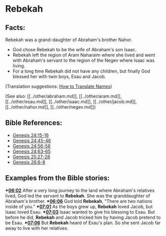 # Rebekah #

## Facts: ##

Rebekah was a grand-daughter of Abraham's brother Nahor.

 * God chose Rebekah to be the wife of Abraham's son Isaac. 
 * Rebekah left the region of Aram Naharaim where she lived and went with Abraham's servant to the region of the Negev where Isaac was living.
 * For a long time Rebekah did not have any children, but finally God blessed her with twin boys, Esau and Jacob.

(Translation suggestions: [How to Translate Names](en/ta-vol1/translate/man/translate-names))

(See also: [[../other/abraham.md]], [[../other/aram.md]], [[../other/esau.md]], [[../other/isaac.md]], [[../other/jacob.md]], [[../other/nahor.md]], [[../other/negev.md]])

## Bible References: ##

* [Genesis 24:15-16](en/tn/gen/help/24/15)
* [Genesis 24:45-46](en/tn/gen/help/24/45)
* [Genesis 24:56-58](en/tn/gen/help/24/56)
* [Genesis 24:63-65](en/tn/gen/help/24/63)
* [Genesis 25:27-28](en/tn/gen/help/25/27)
* [Genesis 26:6-8](en/tn/gen/help/26/06)

## Examples from the Bible stories: ##

  __*[06:02](en/tn/obs/help/06/02)__ After a very long journey to the land where Abraham's relatives lived, God led the servant to __Rebekah__. She was the granddaughter of Abraham's brother.
  __*[06:06](en/tn/obs/help/06/06)__ God told __Rebekah__, "There are two nations inside of you."
  __*[07:01](en/tn/obs/help/07/01)__ As the boys grew up, __Rebekah__ loved Jacob, but Isaac loved Esau.
  __*[07:03](en/tn/obs/help/07/03)__ Isaac wanted to give his blessing to Esau. But before he did, __Rebekah__ and Jacob tricked him by having Jacob pretend to be Esau.
  __*[07:06](en/tn/obs/help/07/06)__ But __Rebekah__ heard of Esau's plan. So she sent Jacob far away to live with her relatives.